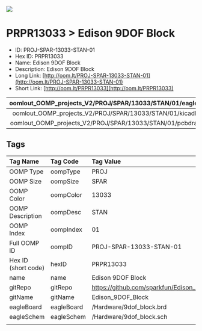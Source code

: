 


  
![][im]
# PRPR13033 > Edison 9DOF Block

- ID: PROJ-SPAR-13033-STAN-01
- Hex ID: PRPR13033
- Name: Edison 9DOF Block
- Description: Edison 9DOF Block
- Long Link: [http://oom.lt/PROJ-SPAR-13033-STAN-01](http://oom.lt/PROJ-SPAR-13033-STAN-01)
- Short Link: [http://oom.lt/PRPR13033](http://oom.lt/PRPR13033)
  

|oomlout_OOMP_projects_V2/PROJ/SPAR/13033/STAN/01/eagleImage.png|oomlout_OOMP_projects_V2/PROJ/SPAR/13033/STAN/01/eagleSchemImage.png|oomlout_OOMP_projects_V2/PROJ/SPAR/13033/STAN/01/kicadPcb3dFront.png|oomlout_OOMP_projects_V2/PROJ/SPAR/13033/STAN/01/kicadPcb3dBack.png|
| :---: | :---: | :---: | :---: |
|oomlout_OOMP_projects_V2/PROJ/SPAR/13033/STAN/01/kicadPcb3d.png|oomlout_OOMP_projects_V2/PROJ/SPAR/13033/STAN/01/bomBack.png|oomlout_OOMP_projects_V2/PROJ/SPAR/13033/STAN/01/bomFront.png|oomlout_OOMP_projects_V2/PROJ/SPAR/13033/STAN/01/pcbdraw.svg|
|oomlout_OOMP_projects_V2/PROJ/SPAR/13033/STAN/01/pcbdrawBack.svg||||

## Tags
  

|Tag Name|Tag Code|Tag Value|
| :--- | :--- | :--- |
|OOMP Type|oompType|PROJ|
|OOMP Size|oompSize|SPAR|
|OOMP Color|oompColor|13033|
|OOMP Description|oompDesc|STAN|
|OOMP Index|oompIndex|01|
|Full OOMP ID|oompID|PROJ-SPAR-13033-STAN-01|
|Hex ID (short code)|hexID|PRPR13033|
|name|name|Edison 9DOF Block|
|gitRepo|gitRepo|https://github.com/sparkfun/Edison_9DOF_Block|
|gitName|gitName|Edison_9DOF_Block|
|eagleBoard|eagleBoard|/Hardware/9dof_block.brd|
|eagleSchem|eagleSchem|/Hardware/9dof_block.sch|
||||



[im]: PROJ/SPAR/13033/STAN/01/kicadPcb3d_450.png
